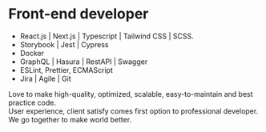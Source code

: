 # Front-end developer

- React.js | Next.js | Typescript | Tailwind CSS | SCSS.<br />
- Storybook | Jest | Cypress<br />
- Docker<br />
- GraphQL | Hasura | RestAPI | Swagger<br />
- ESLint, Prettier, ECMAScript<br />
- Jira | Agile | Git<br />

Love to make high-quality, optimized, scalable, easy-to-maintain and best practice code.<br />
User experience, client satisfy comes first option to professional developer.<br />
We go together to make world better.<br />
